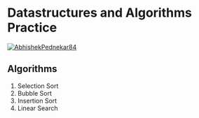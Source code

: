 # Datastructures and Algorithms Practice

[![AbhishekPednekar84](https://circleci.com/gh/AbhishekPednekar84/DSA.svg?style=svg)](https://app.circleci.com/pipelines/github/AbhishekPednekar84/DSA?filter=all)

## Algorithms

1. Selection Sort
2. Bubble Sort
3. Insertion Sort
4. Linear Search
